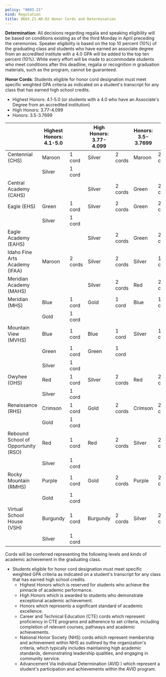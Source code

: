 ```yaml
---
policy: "0603.21"
kind: Regulation
title: 0603.21-AR-02 Honor Cords and Determination
---
```


**Determination**:
All decisions regarding regalia and speaking eligibility will be based on conditions existing as of the third Monday in April preceding the ceremonies. Speaker eligibility is based on the top 10 percent (10%) of the graduating class and students who have earned an associate degree from an accredited institute with a 4.0 GPA will be added to the top ten percent (10%).  While every effort will be made to accommodate students who meet conditions after this deadline, regalia or recognition in graduation materials, such as the program, cannot be guaranteed.

**Honor Cords**:
Students eligible for honor cord designation must meet specific weighted GPA criteria as indicated on a student's transcript for any class that has earned high school credits.
- Highest Honors: 4.1-5.0 (or students with a 4.0 who have an Associate's Degree from an accredited institution)
- High Honors: 3.77-4.099
- Honors: 3.5-3.7699

|                                     | Highest Honors: 4.1-5.0 |         | High Honors: 3.77-4.099 |         | Honors: 3.5-3.7699 |         |
| ----------------------------------- | ----------------------- | ------- | ----------------------- | ------- | ------------------ | ------- |
| Centennial (CHS)                    | Maroon                  | 1 cord  | Silver                  | 2 cords | Maroon             | 2 cords |
|                                     | Silver                  | 1 cord  |                         |         |                    |         |
| Central Academy (CAHS)              |                         |         | Silver                  | 2 cords | Green              | 2 cords |
| Eagle (EHS)                         | Green                   | 1 cord  | Silver                  | 2 cords | Green              | 2 cords |
|                                     | Silver                  | 1 cord  |                         |         |                    |         |
| Eagle Academy (EAHS)                |                         |         | Silver                  | 2 cords | Green              | 2 cords |
| Idaho Fine Arts Academy (IFAA)      | Maroon                  | 2 cords | Silver                  | 2 cords | Silver             | 1 cord  |
| Meridian Academy (MAHS)             |                         |         | Silver                  | 2 cords | Red                | 2 cords |
| Meridian (MHS)                      | Blue                    | 1 cord  | Gold                    | 1 cord  | Blue               | 1 cord  |
|                                     | Gold                    | 1 cord  |                         |         |                    |         |
| Mountain View (MVHS)                | Blue                    | 1 cord  | Blue                    | 1 cord  | Silver             | 1 cord  |
|                                     | Green                   | 1 cord  | Green                   | 1 cord  |                    |         |
|                                     | Silver                  | 1 cord  |                         |         |                    |         |
| Owyhee (OHS)                        | Red                     | 1 cord  | Silver                  | 2 cords | Red                | 2 cords |
|                                     | Silver                  | 1 cord  |                         |         |                    |         |
| Renaissance (RHS)                   | Crimson                 | 1 cord  | Gold                    | 2 cords | Crimson            | 2 cords |
|                                     | Gold                    | 1 cord  |                         |         |                    |         |
| Rebound School of Opportunity (RSO) | Red                     | 1 cord  | Red                     | 2 cords | Silver             | 2 cords |
|                                     | Silver                  | 1 cord  |                         |         |                    |         |
| Rocky Mountain (RMHS)               | Purple                  | 1 cord  | Gold                    | 2 cords | Purple             | 2 cords |
|                                     | Gold                    | 1 cord  |                         |         |                    |         |
| Virtual School House (VSH)          | Burgundy                | 1 cord  | Burgundy                | 2 cords | Silver             | 2 cords |
|                                     | Silver                  | 1 cord  |                         |         |                    |         |

Cords will be conferred representing the following levels and kinds of academic achievement in the graduating class.

- Students eligible for honor cord designation must meet specific weighted GPA criteria as indicated on a student's transcript for any class that has earned high school credits.
    - Highest Honors which is reserved for students who achieve the pinnacle of academic performance.
    - High Honors which is awarded to students who demonstrate exceptional academic achievement.
    - Honors which represents a significant standard of academic excellence.
    - Career and Technical Education (CTE) cords which represent proficiency in CTE programs and adherence to set criteria, including completion of relevant courses, pathways and academic achievements.
    - National Honor Society (NHS) cords which represent membership and achievement within NHS as outlined by the organization's criteria, which typically includes maintaining high academic standards, demonstrating leadership qualities, and engaging in community service.
    - Advancement Via Individual Determination (AVID ) which represent a student's participation and achievements within the AVID program.
